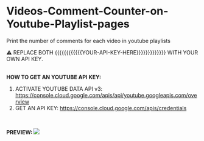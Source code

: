 # Videos-Comment-Counter-on-Youtube-Playlist-pages
Print the number of comments for each video in youtube playlists

⚠️ REPLACE BOTH {{{{{{{{{{{{YOUR-API-KEY-HERE}}}}}}}}}}}}} WITH YOUR OWN API KEY.<br><br>

<b>HOW TO GET AN YOUTUBE API KEY:</b><br>
1. ACTIVATE YOUTUBE DATA API v3: <a href="https://console.cloud.google.com/apis/api/youtube.googleapis.com/overview">https://console.cloud.google.com/apis/api/youtube.googleapis.com/overview</a> <br>
2. GET AN API KEY: <a href="https://console.cloud.google.com/apis/credentials">https://console.cloud.google.com/apis/credentials</a>


<br>

<B>PREVIEW:<B/>
<img src="https://i.gyazo.com/b9a04092e612fd455adefd264902a906.png">
